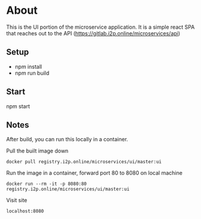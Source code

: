 # About
This is the UI portion of the microservice application. It is a simple react SPA that reaches out to the API (https://gitlab.i2p.online/microservices/api)

## Setup

- npm install
- npm run build

## Start

npm start


## Notes

After build, you can run this locally in a container.


Pull the built image down

`docker pull registry.i2p.online/microservices/ui/master:ui`

Run the image in a container, forward port 80 to 8080 on local machine

`docker run --rm -it -p 8080:80 registry.i2p.online/microservices/ui/master:ui`

Visit site

`localhost:8080`